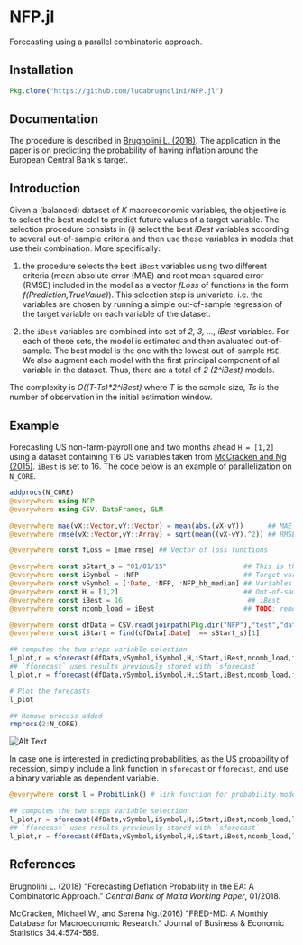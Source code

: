# NFP.jl
Forecasting using a parallel combinatoric approach.

## Installation
```julia
Pkg.clone("https://github.com/lucabrugnolini/NFP.jl")
```

## Documentation
The procedure is described in [Brugnolini L. (2018)](https://lucabrugnolini.github.io/publication/forecasting_inflation.pdf). The application in the paper is on predicting the probability of having inflation around the European Central Bank's target. 


## Introduction
Given a (balanced) dataset of _K_ macroeconomic variables, the objective is to select the best model to predict future values of a target variable. The selection procedure consists in (i) select the best _iBest_ variables according to several out-of-sample criteria and then use these variables in models that use their combination. More specifically:

1. the procedure selects the best `iBest` variables using two different criteria (mean absolute error (MAE) and root mean squared error (RMSE) included in the model as a vector _fLoss_ of functions in the form _f(Prediction,TrueValue)_). This selection step is univariate, i.e. the variables are chosen by running a simple out-of-sample  regression of the target variable on each variable of the dataset. 

2. the `iBest` variables are combined into set of _2, 3, ..., iBest_ variables. For each of these sets, the model is estimated and then avaluated out-of-sample. The best model is the one with the lowest out-of-sample `MSE`. We also augment each model with the first principal component of all variable in the dataset. Thus, there are a total of _2 (2^iBest)_ models. 

The complexity is _O((T-Ts)*2^iBest)_ where _T_ is the sample size, _Ts_ is the number of observation in the initial estimation window. 

## Example
Forecasting US non-farm-payroll one and two months ahead `H = [1,2]` using a dataset containing 116 US variables taken from [McCracken and Ng (2015)](https://amstat.tandfonline.com/doi/abs/10.1080/07350015.2015.1086655). `iBest` is set to 16. The code below is an example of parallelization on `N_CORE`. 


```julia
addprocs(N_CORE)
@everywhere using NFP
@everywhere using CSV, DataFrames, GLM

@everywhere mae(vX::Vector,vY::Vector) = mean(abs.(vX-vY))      ## MAE loss function 
@everywhere rmse(vX::Vector,vY::Array) = sqrt(mean((vX-vY).^2)) ## RMSE loss function

@everywhere const fLoss = [mae rmse] ## Vector of loss functions 

@everywhere const sStart_s = "01/01/15"                   ## This is the beginning of the out-of-sample window
@everywhere const iSymbol = :NFP                          ## Target variable
@everywhere const vSymbol = [:Date, :NFP, :NFP_bb_median] ## Variables to be removed from the dataset (non-numerical and dep. var.)
@everywhere const H = [1,2]                               ## Out-of-sample horizon
@everywhere const iBest = 16                               ## iBest
@everywhere const ncomb_load = iBest                      ## TODO: remove this option

@everywhere const dfData = CSV.read(joinpath(Pkg.dir("NFP"),"test","data.csv"), header = true)
@everywhere const iStart = find(dfData[:Date] .== sStart_s)[1]

## computes the two steps variable selection
l_plot,r = sforecast(dfData,vSymbol,iSymbol,H,iStart,iBest,ncomb_load,fLoss)
## `fforecast` uses results previously stored with `sforecast`
l_plot,r = fforecast(dfData,vSymbol,iSymbol,H,iStart,iBest,ncomb_load,fLoss)

# Plot the forecasts
l_plot

## Remove process added
rmprocs(2:N_CORE)

```

![Alt Text](/home/lbrugnol/recesion.png)

In case one is interested in predicting probabilities, as the US probability of recession, simply include a link function in `sforecast` or `fforecast`, and use a binary variable as dependent variable.

```julia
@everywhere const l = ProbitLink() # link function for probability model

## computes the two steps variable selection
l_plot,r = sforecast(dfData,vSymbol,iSymbol,H,iStart,iBest,ncomb_load,l,fLoss)
## `fforecast` uses results previously stored with `sforecast`
l_plot,r = fforecast(dfData,vSymbol,iSymbol,H,iStart,iBest,ncomb_load,l,fLoss)
```

## References
Brugnolini L. (2018) "Forecasting Deflation Probability in the EA: A Combinatoric Approach." _Central Bank of Malta Working Paper_, 01/2018.

McCracken, Michael W., and Serena Ng.(2016) "FRED-MD: A Monthly Database for Macroeconomic Research." Journal of Business & Economic Statistics 34.4:574-589.


